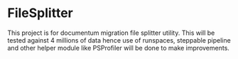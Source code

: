 # FileSplitter
This project is for documentum migration file splitter utility.
This will be tested against 4 millions of data hence use of runspaces, steppable pipeline and other helper module like PSProfiler will be done to make improvements.
